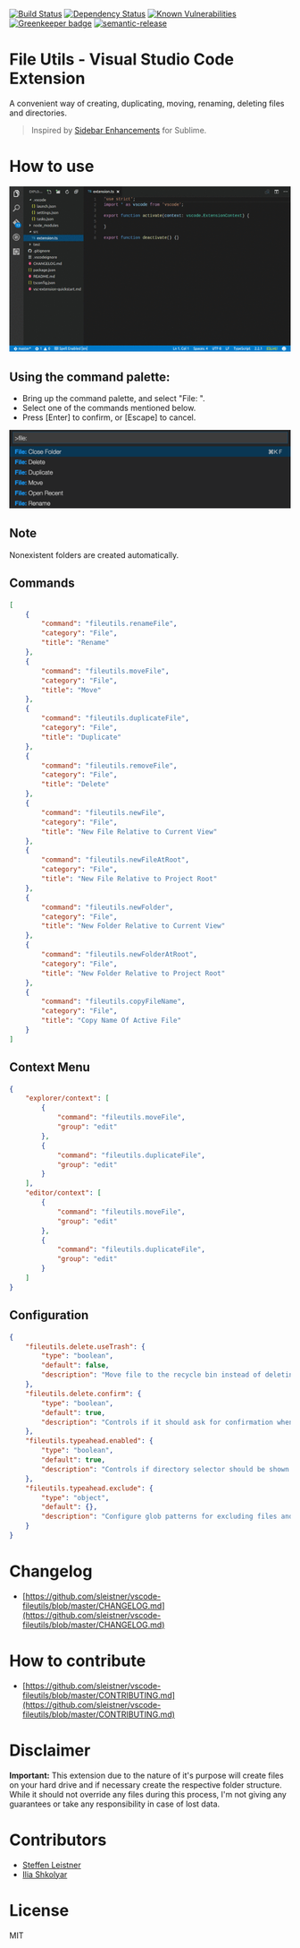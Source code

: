 [![Build Status](https://travis-ci.org/sleistner/vscode-fileutils.svg?branch=master)](https://travis-ci.org/sleistner/vscode-fileutils)
[![Dependency Status](https://david-dm.org/sleistner/vscode-fileutils.svg)](https://david-dm.org/sleistner/vscode-fileutils)
[![Known Vulnerabilities](https://snyk.io/test/github/sleistner/vscode-fileutils/badge.svg)](https://snyk.io/test/github/sleistner/vscode-fileutils) [![Greenkeeper badge](https://badges.greenkeeper.io/sleistner/vscode-fileutils.svg)](https://greenkeeper.io/)
[![semantic-release](https://img.shields.io/badge/%20%20%F0%9F%93%A6%F0%9F%9A%80-semantic--release-e10079.svg)](https://github.com/semantic-release/semantic-release)

# File Utils - Visual Studio Code Extension

A convenient way of creating, duplicating, moving, renaming, deleting files and directories.

> Inspired by [Sidebar Enhancements](https://github.com/titoBouzout/SideBarEnhancements) for Sublime.


# How to use

![demo](images/demo.gif)

## Using the command palette:

* Bring up the command palette, and select "File: ".
* Select one of the commands mentioned below.
* Press [Enter] to confirm, or [Escape] to cancel.

![howto](images/howto.png)

## Note

Nonexistent folders are created automatically.


## Commands

```json
[
    {
        "command": "fileutils.renameFile",
        "category": "File",
        "title": "Rename"
    },
    {
        "command": "fileutils.moveFile",
        "category": "File",
        "title": "Move"
    },
    {
        "command": "fileutils.duplicateFile",
        "category": "File",
        "title": "Duplicate"
    },
    {
        "command": "fileutils.removeFile",
        "category": "File",
        "title": "Delete"
    },
    {
        "command": "fileutils.newFile",
        "category": "File",
        "title": "New File Relative to Current View"
    },
    {
        "command": "fileutils.newFileAtRoot",
        "category": "File",
        "title": "New File Relative to Project Root"
    },
    {
        "command": "fileutils.newFolder",
        "category": "File",
        "title": "New Folder Relative to Current View"
    },
    {
        "command": "fileutils.newFolderAtRoot",
        "category": "File",
        "title": "New Folder Relative to Project Root"
    },
    {
        "command": "fileutils.copyFileName",
        "category": "File",
        "title": "Copy Name Of Active File"
    }
]
```

## Context Menu

```json
{
    "explorer/context": [
        {
            "command": "fileutils.moveFile",
            "group": "edit"
        },
        {
            "command": "fileutils.duplicateFile",
            "group": "edit"
        }
    ],
    "editor/context": [
        {
            "command": "fileutils.moveFile",
            "group": "edit"
        },
        {
            "command": "fileutils.duplicateFile",
            "group": "edit"
        }
    ]
}
```

## Configuration

```json
{
    "fileutils.delete.useTrash": {
        "type": "boolean",
        "default": false,
        "description": "Move file to the recycle bin instead of deleting it permanently."
    },
    "fileutils.delete.confirm": {
        "type": "boolean",
        "default": true,
        "description": "Controls if it should ask for confirmation when deleting a file."
    },
    "fileutils.typeahead.enabled": {
        "type": "boolean",
        "default": true,
        "description": "Controls if directory selector should be shown."
    },
    "fileutils.typeahead.exclude": {
        "type": "object",
        "default": {},
        "description": "Configure glob patterns for excluding files and folders."
    }
}
```

# Changelog

- [https://github.com/sleistner/vscode-fileutils/blob/master/CHANGELOG.md](https://github.com/sleistner/vscode-fileutils/blob/master/CHANGELOG.md)

# How to contribute

- [https://github.com/sleistner/vscode-fileutils/blob/master/CONTRIBUTING.md](https://github.com/sleistner/vscode-fileutils/blob/master/CONTRIBUTING.md)

# Disclaimer

**Important:** This extension due to the nature of it's purpose will create
files on your hard drive and if necessary create the respective folder structure.
While it should not override any files during this process, I'm not giving any guarantees
or take any responsibility in case of lost data.

# Contributors

* [Steffen Leistner](https://github.com/sleistner)
* [Ilia Shkolyar](https://github.com/iliashkolyar)

# License

MIT

